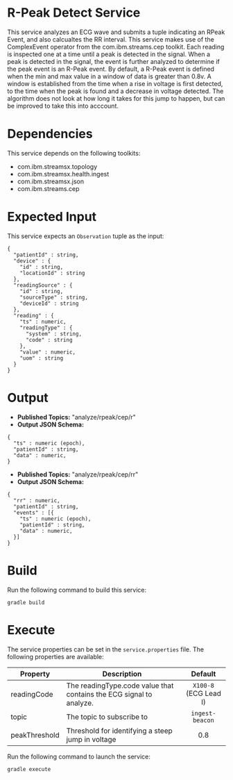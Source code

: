 # R-Peak Detect Service

This service analyzes an ECG wave and submits a tuple indicating an RPeak Event, and also calcualtes the RR interval.
This service makes use of the ComplexEvent operator from the com.ibm.streams.cep toolkit.  Each reading is inspected one at a time until a peak is detected in the signal. When a peak is detected in the signal, the event is further analyzed to determine if the peak event is an R-Peak event.  By default, a R-Peak event is defined when the min and max value in a window of data is greater than 0.8v.  A window is established from the time when a rise in voltage is first detected, to the time when the peak is found and a decrease in voltage detected.  The algorithm does not look at how long it takes for this jump to happen, but can be improved to take this into acccount.  


# Dependencies

This service depends on the following toolkits: 

  * com.ibm.streamsx.topology
  * com.ibm.streamsx.health.ingest
  * com.ibm.streamsx.json
  * com.ibm.streams.cep

# Expected Input

This service expects an `Observation` tuple as the input: 

```
{
  "patientId" : string,
  "device" : {
    "id" : string,
    "locationId" : string
  },
  "readingSource" : {
    "id" : string,
    "sourceType" : string,
    "deviceId" : string
  },
  "reading" : {
    "ts" : numeric,
    "readingType" : {
      "system" : string,
      "code" : string
    },
    "value" : numeric,
    "uom" : string
  }
}
```

# Output

  * **Published Topics:** "analyze/rpeak/cep/r"
  * **Output JSON Schema:** 

```
{
  "ts" : numeric (epoch),
  "patientId" : string,
  "data" : numeric,
}
```

  * **Published Topics:** "analyze/rpeak/cep/rr"
  * **Output JSON Schema:** 

```
{
  "rr" : numeric,
  "patientId" : string,
  "events" : [{
    "ts" : numeric (epoch),
    "patientId" : string,
    "data" : numeric,
  }]
}
```

# Build

Run the following command to build this service: 

`gradle build`


# Execute

The service properties can be set in the `service.properties` file. The following properties are available: 

| Property | Description | Default |
| --- | --- | :---: |
| readingCode | The readingType.code value that contains the ECG signal to analyze. | `X100-8` (ECG Lead I) |
| topic | The topic to subscribe to | `ingest-beacon` |
| peakThreshold | Threshold for identifying a steep jump in voltage | 0.8 |

Run the following command to launch the service:

`gradle execute`

